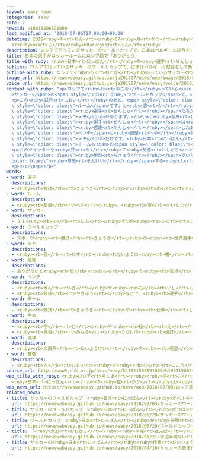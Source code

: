```yaml
---
layout: easy_news
categories: easy
cate: 7
newsid: k10011506591000
last_modified_at: '2018-07-05T17:00:00+09:00'
datetime: 2018<ruby>年<rt>ねん</rt></ruby>07<ruby>月<rt>がつ</rt></ruby>05<ruby>日<rt>にち</rt></ruby>
  17<ruby>時<rt>じ</rt></ruby>00<ruby>分<rt>ふん</rt></ruby>
description: ロシアで行っているサッカーのワールドカップで、日本はベルギーと試合をして負けました。
title: 日本の選手がロッカールームにロシア語で「ありがとう」
title_with_ruby: <ruby>日本<rt>にっぽん</rt></ruby>の<ruby>選手<rt>せんしゅ</rt></ruby>がロッカールームにロシア<ruby>語<rt>ご</rt></ruby>で「ありがとう」
outline: ロシアで行っているサッカーのワールドカップで、日本はベルギーと試合をして負けました。
outline_with_ruby: ロシアで<ruby>行<rt>おこな</rt></ruby>っているサッカーのワールドカップで、<ruby>日本<rt>にっぽん</rt></ruby>はベルギーと<ruby>試合<rt>しあい</rt></ruby>をして<ruby>負<rt>ま</rt></ruby>けました。
image_url: https://newswebeasy.github.io/ja201807/news/web/image/2018/07/03/K10011506591_1807031634_1807031636_01_02.jpg
voice_url: https://newswebeasy.github.io/ja201807/news/easy/voice/2018/07/05/k10011506591000.mp4
content_with_ruby: "<p>ロシアで<ruby>行<rt>おこな</rt></ruby>っている<span style=\"color: blue;\"\
  >サッカー</span>の<span style=\"color: blue;\">ワールドカップ</span>で、<ruby>日本<rt>にっぽん</rt></ruby>はベルギーと<ruby>試合<rt>しあい</rt></ruby>をして<ruby>負<rt>ま</rt></ruby>けました。</p>\n\
  <p>この<ruby>試合<rt>しあい</rt></ruby>のあと、<span style=\"color: blue;\">ワールドカップ</span>と<ruby>関係<rt>かんけい</rt></ruby>がある<ruby>人<rt>ひと</rt></ruby>がインターネットのツイッターに「ベルギーに<ruby>負<rt>ま</rt></ruby>けたあとの<ruby>日本<rt>にっぽん</rt></ruby>のロッカー<span\
  \ style=\"color: blue;\">ルーム</span>です」と<ruby>書<rt>か</rt></ruby>いて、<ruby>試合<rt>しあい</rt></ruby>の<ruby>会場<rt>かいじょう</rt></ruby>で<span\
  \ style=\"color: blue;\"><ruby>選手<rt>せんしゅ</rt></ruby></span>たちが<ruby>使<rt>つか</rt></ruby>う<ruby>部屋<rt>へや</rt></ruby>の<ruby>写真<rt>しゃしん</rt></ruby>を<ruby>出<rt>だ</rt></ruby>しました。<ruby>部屋<rt>へや</rt></ruby>はきれいに<ruby>掃除<rt>そうじ</rt></ruby>してあって、テーブルの<ruby>上<rt>うえ</rt></ruby>にはロシア<ruby>語<rt>ご</rt></ruby>で「ありがとう」と<ruby>書<rt>か</rt></ruby>いた<span\
  \ style=\"color: blue;\">メモ</span>があります。</p>\n<p><ruby>写真<rt>しゃしん</rt></ruby>を<ruby>出<rt>だ</rt></ruby>した<ruby>人<rt>ひと</rt></ruby>は「<ruby>日本<rt>にっぽん</rt></ruby>の<span\
  \ style=\"color: blue;\"><ruby>選手<rt>せんしゅ</rt></ruby></span>は<ruby>試合<rt>しあい</rt></ruby>を<ruby>見<rt>み</rt></ruby>ていた<ruby>人<rt>ひと</rt></ruby>たちに<span\
  \ style=\"color: blue;\"><ruby>感謝<rt>かんしゃ</rt></ruby></span>したあと、<ruby>自分<rt>じぶん</rt></ruby>たちが<ruby>使<rt>つか</rt></ruby>った<span\
  \ style=\"color: blue;\">ベンチ</span>と<ruby>部屋<rt>へや</rt></ruby>を<ruby>掃除<rt>そうじ</rt></ruby>しました。<ruby>残<rt>のこ</rt></ruby>っていた<ruby>物<rt>もの</rt></ruby>は『ありがとう』という<span\
  \ style=\"color: blue;\">メモ</span>だけです。<ruby>日本<rt>にっぽん</rt></ruby>は<ruby>全部<rt>ぜんぶ</rt></ruby>の<ruby>国<rt>くに</rt></ruby>の<span\
  \ style=\"color: blue;\">チーム</span>の<span style=\"color: blue;\"><ruby>手本<rt>てほん</rt></ruby></span>です」と<ruby>英語<rt>えいご</rt></ruby>でツイッターに<ruby>書<rt>か</rt></ruby>きました。</p>\n\
  <p>このツイッターを<ruby>見<rt>み</rt></ruby>て<ruby>友達<rt>ともだち</rt></ruby>などに<ruby>教<rt>おし</rt></ruby>えた<ruby>人<rt>ひと</rt></ruby>は、５<ruby>時間<rt>じかん</rt></ruby>ぐらいで１<ruby>万<rt>まん</rt></ruby>７０００<ruby>人<rt>にん</rt></ruby><ruby>以上<rt>いじょう</rt></ruby>になりました。「<span\
  \ style=\"color: blue;\"><ruby>地球<rt>ちきゅう</rt></ruby></span>でいちばん<span style=\"\
  color: blue;\"><ruby>尊敬<rt>そんけい</rt></ruby></span>する<ruby>人<rt>ひと</rt></ruby>たちです」などと<ruby>言<rt>い</rt></ruby>う<ruby>人<rt>ひと</rt></ruby>もたくさんいました。</p>\n\
  <p></p>\n<p></p>"
words:
- word: 選手
  descriptions:
  - <ruby><rb>競技</rb><rt>きょうぎ</rt></ruby>に<ruby><rb>出</rb><rt>で</rt></ruby>るために<ruby><rb>選</rb><rt>えら</rt></ruby>ばれた<ruby><rb>人</rb><rt>ひと</rt></ruby>。
- word: ルーム
  descriptions:
  - <ruby><rb>部屋</rb><rt>へや</rt></ruby>。<ruby><rb>室</rb><rt>しつ</rt></ruby>。
- word: サッカー
  descriptions:
  - １１<ruby><rb>人</rb><rt>にん</rt></ruby>ずつの<ruby><rb>２</rb><rt>に</rt></ruby>チームが、<ruby><rb>手</rb><rt>て</rt></ruby>を<ruby><rb>使</rb><rt>つか</rt></ruby>わずに、ボールを<ruby><rb>相手</rb><rt>あいて</rt></ruby>のゴールにけりこんで<ruby><rb>得点</rb><rt>とくてん</rt></ruby>をきそう<ruby><rb>競技</rb><rt>きょうぎ</rt></ruby>。フットボール。
- word: ワールドカップ
  descriptions:
  - スポーツ<ruby><rb>競技</rb><rt>きょうぎ</rt></ruby>の<ruby><rb>世界選手権大会</rb><rt>せかいせんしゅけんたいかい</rt></ruby>の<ruby><rb>優勝者</rb><rt>ゆうしょうしゃ</rt></ruby>にあたえられるカップ。また、そのカップを<ruby><rb>争</rb><rt>あらそ</rt></ruby>う<ruby><rb>大会</rb><rt>たいかい</rt></ruby>。<ruby><rb>W杯</rb><rt>ダブリューはい</rt></ruby>。
- word: メモ
  descriptions:
  - <ruby><rb>忘</rb><rt>わす</rt></ruby>れないように<ruby><rb>書</rb><rt>か</rt></ruby>きつけておくこと。また、その<ruby><rb>紙</rb><rt>かみ</rt></ruby>やノート。<ruby><rb>覚</rb><rt>おぼ</rt></ruby>え<ruby><rb>書</rb><rt>が</rt></ruby>き。
- word: 感謝
  descriptions:
  - ありがたいと<ruby><rb>思</rb><rt>おも</rt></ruby>う<ruby><rb>気持</rb><rt>きも</rt></ruby>ち。また、その<ruby><rb>気持</rb><rt>きも</rt></ruby>ちを<ruby><rb>表</rb><rt>あらわ</rt></ruby>すこと。
- word: ベンチ
  descriptions:
  - <ruby><rb>木</rb><rt>き</rt></ruby>や<ruby><rb>石</rb><rt>いし</rt></ruby>などで<ruby><rb>作</rb><rt>つく</rt></ruby>った<ruby><rb>長</rb><rt>なが</rt></ruby>い<ruby><rb>腰</rb><rt>こし</rt></ruby>かけ。<ruby><rb>長</rb><rt>なが</rt></ruby>いす。
  - <ruby><rb>野球</rb><rt>やきゅう</rt></ruby>などで、<ruby><rb>選手</rb><rt>せんしゅ</rt></ruby>・<ruby><rb>監督</rb><rt>かんとく</rt></ruby>のいる<ruby><rb>席</rb><rt>せき</rt></ruby>。また、<ruby><rb>作戦</rb><rt>さくせん</rt></ruby>を<ruby><rb>指示</rb><rt>しじ</rt></ruby>する<ruby><rb>監督</rb><rt>かんとく</rt></ruby>・コーチ。
- word: チーム
  descriptions:
  - <ruby><rb>競技</rb><rt>きょうぎ</rt></ruby>や<ruby><rb>仕事</rb><rt>しごと</rt></ruby>をするときの、<ruby><rb>組</rb><rt>くみ</rt></ruby>や<ruby><rb>団体</rb><rt>だんたい</rt></ruby>。
- word: 手本
  descriptions:
  - <ruby><rb>字</rb><rt>じ</rt></ruby>や<ruby><rb>絵</rb><rt>え</rt></ruby>をかくとき、<ruby><rb>見習</rb><rt>みなら</rt></ruby>って<ruby><rb>練習</rb><rt>れんしゅう</rt></ruby>するための<ruby><rb>本</rb><rt>ほん</rt></ruby>。
  - <ruby><rb>見習</rb><rt>みなら</rt></ruby>うだけの<ruby><rb>値打</rb><rt>ねう</rt></ruby>ちがある<ruby><rb>人</rb><rt>ひと</rt></ruby>や<ruby><rb>行</rb><rt>おこな</rt></ruby>い。
- word: 地球
  descriptions:
  - <ruby><rb>太陽系</rb><rt>たいようけい</rt></ruby>の<ruby><rb>惑星</rb><rt>わくせい</rt></ruby>の<ruby><rb>一</rb><rt>ひと</rt></ruby>つ。<ruby><rb>太陽</rb><rt>たいよう</rt></ruby>から<ruby><rb>３番</rb><rt>さんばん</rt></ruby>めの<ruby><rb>星</rb><rt>ほし</rt></ruby>で、わたしたちが<ruby><rb>住</rb><rt>す</rt></ruby>んでいる<ruby><rb>天体</rb><rt>てんたい</rt></ruby>。<ruby><rb>自分</rb><rt>じぶん</rt></ruby>で<ruby><rb>回</rb><rt>まわ</rt></ruby>りながら（<ruby><rb>自転</rb><rt>じてん</rt></ruby>）、さらに<ruby><rb>太陽</rb><rt>たいよう</rt></ruby>の<ruby><rb>周</rb><rt>まわ</rt></ruby>りを３６５<ruby><rb>日</rb><rt>にち</rt></ruby>で<ruby><rb>回</rb><rt>まわ</rt></ruby>っている（<ruby><rb>公転</rb><rt>こうてん</rt></ruby>）。
- word: 尊敬
  descriptions:
  - <ruby><rb>人</rb><rt>ひと</rt></ruby>を<ruby><rb>心</rb><rt>こころ</rt></ruby>からえらいと<ruby><rb>思</rb><rt>おも</rt></ruby>うこと。
source_url: http://www3.nhk.or.jp/news/easy/k10011506591000/k10011506591000.html
web_title_with_ruby: <ruby>ロシア<rt>ろしあ</rt></ruby><ruby>語<rt>ご</rt></ruby>で「ありがとう」
  <ruby>日本<rt>にっぽん</rt></ruby>の<ruby>控<rt>ひか</rt></ruby>え<ruby>室<rt>しつ</rt></ruby>が<ruby>ネット<rt>ねっと</rt></ruby>で<ruby>話題<rt>わだい</rt></ruby>に
web_news_url: https://newswebeasy.github.io/news/web/2018/07/03/ロシア語でありがとう-日本の控え室がネットで話題に
related_news:
- title: サッカーのワールドカップ　<ruby>日本<rt>にっぽん</rt></ruby>がベルギーに<ruby>負<rt>ま</rt></ruby>ける
  url: https://newswebeasy.github.io/news/easy/2018/07/03/サッカーのワールドカップ-日本がベルギーに負ける
- title: サッカーのワールドカップ　<ruby>日本<rt>にっぽん</rt></ruby>がコロンビアに<ruby>勝<rt>か</rt></ruby>つ
  url: https://newswebeasy.github.io/news/easy/2018/06/20/サッカーのワールドカップ-日本がコロンビアに勝つ
- title: ワールドカップ　<ruby>日本<rt>にっぽん</rt></ruby>が<ruby>決勝<rt>けっしょう</rt></ruby>トーナメントに<ruby>進<rt>すす</rt></ruby>む
  url: https://newswebeasy.github.io/news/easy/2018/06/29/ワールドカップ-日本が決勝トーナメントに進む
- title: 「<ruby>大迫<rt>おおさこ</rt></ruby><ruby>半端<rt>はんぱ</rt></ruby>ない」という<ruby>言葉<rt>ことば</rt></ruby>がインターネットにたくさん<ruby>出<rt>で</rt></ruby>た
  url: https://newswebeasy.github.io/news/easy/2018/06/21/大迫半端ないという言葉がインターネットにたくさん出た
- title: サッカーの<ruby>日本<rt>にっぽん</rt></ruby><ruby>代表<rt>だいひょう</rt></ruby>の<ruby>監督<rt>かんとく</rt></ruby>が<ruby>交代<rt>こうたい</rt></ruby>する
  url: https://newswebeasy.github.io/news/easy/2018/04/10/サッカーの日本代表の監督が交代する
...
```

